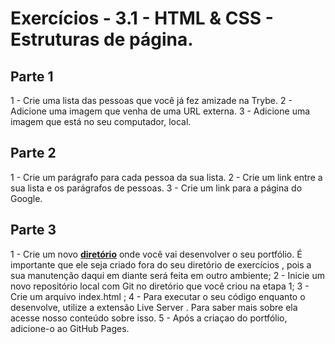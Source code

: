 


# Exercícios - 3.1 - HTML & CSS - Estruturas de página.

## Parte 1

1 - Crie uma lista das pessoas que você já fez amizade na Trybe.
2 - Adicione uma imagem que venha de uma URL externa.
3 - Adicione uma imagem que está no seu computador, local.

## Parte 2

1 - Crie um parágrafo para cada pessoa da sua lista.
2 - Crie um link entre a sua lista e os parágrafos de pessoas.
3 - Crie um link para a página do Google.

## Parte 3

1 - Crie um novo __[diretório](https://github.com/LucasLimaPE/portfolio-web)__ onde você vai desenvolver o seu portfólio. É importante que ele seja criado fora do seu diretório de exercícios , pois a sua manutenção daqui em diante será feita em outro ambiente;
2 - Inicie um novo repositório local com Git no diretório que você criou na etapa 1;
3 - Crie um arquivo index.html ;
4 - Para executar o seu código enquanto o desenvolve, utilize a extensão Live Server . Para saber mais sobre ela acesse nosso conteúdo sobre isso.
5 - Após a criaçao do portfólio, adicione-o ao GitHub Pages.







